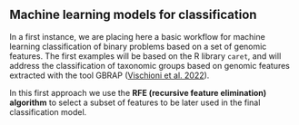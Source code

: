 ## Machine learning models for classification

In a first instance, we are placing here a basic workflow for machine learning classification of binary problems 
based on a set of genomic features.
The first examples will be based on the R library `caret`, and will address the classification of taxonomic groups 
based on genomic features extracted with the tool GBRAP ([Vischioni et al. 2022](https://www.biorxiv.org/content/10.1101/2021.09.21.461110v2)).

In this first approach we use the **RFE (recursive feature elimination) algorithm** to select a subset of features 
to be later used in the final classification model.

